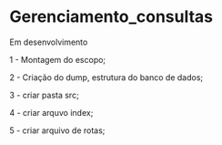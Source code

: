 # Gerenciamento_consultas

Em desenvolvimento

1 - Montagem do escopo;

2 - Criação do dump, estrutura do banco de dados;

3 - criar pasta src;

4 - criar arquvo index;

5 - criar arquivo de rotas;
